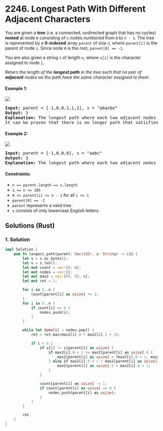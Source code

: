 # 2246. Longest Path With Different Adjacent Characters
You are given a **tree** (i.e. a connected, undirected graph that has no cycles) **rooted** at node `0` consisting of `n` nodes numbered from `0` to `n - 1`. The tree is represented by a **0-indexed** array `parent` of size `n`, where `parent[i]` is the parent of node `i`. Since node `0` is the root, `parent[0] == -1`.

You are also given a string `s` of length `n`, where `s[i]` is the character assigned to node `i`.

Return *the length of the **longest path** in the tree such that no pair of **adjacent** nodes on the path have the same character assigned to them*.

#### Example 1:
![](https://assets.leetcode.com/uploads/2022/03/25/testingdrawio.png)
<pre>
<strong>Input:</strong> parent = [-1,0,0,1,1,2], s = "abacbe"
<strong>Output:</strong> 3
<strong>Explanation:</strong> The longest path where each two adjacent nodes have different characters in the tree is the path: 0 -> 1 -> 3. The length of this path is 3, so 3 is returned.
It can be proven that there is no longer path that satisfies the conditions.
</pre>

#### Example 2:
![](https://assets.leetcode.com/uploads/2022/03/25/graph2drawio.png)
<pre>
<strong>Input:</strong> parent = [-1,0,0,0], s = "aabc"
<strong>Output:</strong> 3
<strong>Explanation:</strong> The longest path where each two adjacent nodes have different characters is the path: 2 -> 0 -> 3. The length of this path is 3, so 3 is returned.
</pre>

#### Constraints:
* `n == parent.length == s.length`
* <code>1 <= n <= 105</sup></code>
* `0 <= parent[i] <= n - 1` for all `i >= 1`
* `parent[0] == -1`
* `parent` represents a valid tree.
* `s` consists of only lowercase English letters.

## Solutions (Rust)

### 1. Solution
```Rust
impl Solution {
    pub fn longest_path(parent: Vec<i32>, s: String) -> i32 {
        let s = s.as_bytes();
        let n = s.len();
        let mut count = vec![0; n];
        let mut nodes = vec![];
        let mut max2 = vec![(0, 0); n];
        let mut ret = 1;

        for i in 1..n {
            count[parent[i] as usize] += 1;
        }
        for i in 0..n {
            if count[i] == 0 {
                nodes.push(i);
            }
        }

        while let Some(i) = nodes.pop() {
            ret = ret.max(max2[i].0 + max2[i].1 + 1);

            if i > 0 {
                if s[i] != s[parent[i] as usize] {
                    if max2[i].0 + 1 >= max2[parent[i] as usize].0 {
                        max2[parent[i] as usize] = (max2[i].0 + 1, max2[parent[i] as usize].0);
                    } else if max2[i].0 + 1 > max2[parent[i] as usize].1 {
                        max2[parent[i] as usize].1 = max2[i].0 + 1;
                    }
                }

                count[parent[i] as usize] -= 1;
                if count[parent[i] as usize] == 0 {
                    nodes.push(parent[i] as usize);
                }
            }
        }

        ret
    }
}
```
